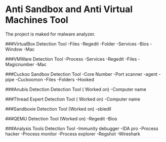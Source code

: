 # Anti Sandbox and Anti Virtual Machines Tool
The project is maked for malware analyzer. 

###VirtualBox Detection Tool
-Files
-Regedit
-Folder
-Services
-Bios
-Window
-Mac

###VMWare Detection Tool
-Process
-Services
-Regedit
-Files
-Magicnumber
-Mac

###Cuckoo Sandbox Detection Tool
-Core Number
-Port scanner
-agent
-pipe
-Cuckoomon
-Files
-Folders
-Hooked

###Anubis Detection Detection Tool ( Worked on)
-Computer name

###Thread Expert Detection Tool ( Worked on)
-Computer name

###Sandboxie Detection Tool (Worked on)
-sbiedll

###QEMU Detection Tool (Worked on)
-Regedit
-Bios

###Analysis Tools Detection Tool
-Immunity debugger
-IDA pro
-Process hacker
-Process monitor
-Process explorer
-Regshot
-Wireshark
